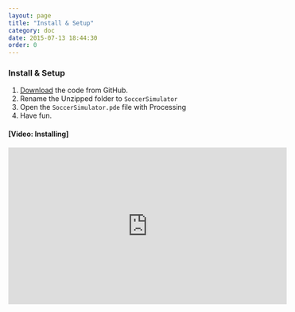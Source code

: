 ```yaml
---
layout: page
title: "Install & Setup"
category: doc
date: 2015-07-13 18:44:30
order: 0
---
```


### Install & Setup
1. [Download](https://github.com/ivanseidel/Robot-Soccer-Simulator/archive/master.zip) the code from GitHub.
2. Rename the Unzipped folder to `SoccerSimulator`
3. Open the `SoccerSimulator.pde` file with Processing
4. Have fun.

#### [Video: Installing]
<iframe width="560" height="315" src="https://www.youtube.com/embed/fSFkIkxl2xA" frameborder="0" allowfullscreen></iframe>
